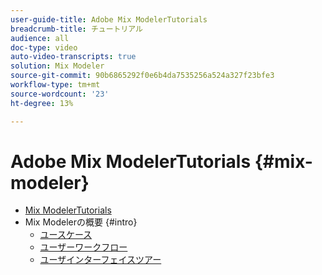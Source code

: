 ```yaml
---
user-guide-title: Adobe Mix ModelerTutorials
breadcrumb-title: チュートリアル
audience: all
doc-type: video
auto-video-transcripts: true
solution: Mix Modeler
source-git-commit: 90b6865292f0e6b4da7535256a524a327f23bfe3
workflow-type: tm+mt
source-wordcount: '23'
ht-degree: 13%

---
```



# Adobe Mix ModelerTutorials {#mix-modeler}

+ [Mix ModelerTutorials](/help/mix-modeler/overview.md)
+ Mix Modelerの概要 {#intro}
   + [ユースケース](/help/mix-modeler/intro/use-cases.md)
   + [ユーザーワークフロー](/help/mix-modeler/intro/user-workflow.md)
   + [ユーザインターフェイスツアー](/help/mix-modeler/intro/user-interface-tour.md)
